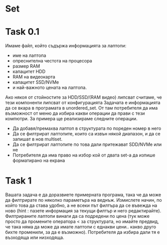 # Set

# Task 0.1

Имаме файл, който съдържа информацията за лаптопи: 
* име на лаптопа
* опреснителна честота на процесора 
* размер RAM
* капацитет HDD
* RAM на видеокарта
* капацитет SSD/NVMe
* и най-важното цената на лаптопа.

Ако някоя от стойностите за HDD/SSD/(RAM видео) липсват считаме, че тези компоненти липсват от конфигурацията Задачата е информацията да се вкара в програмата в unordered_set. От там потребителя да има възможност от меню да избира какви операции да прави с тези компютри. За примера ще реализираме следните операции.

* Да добавя/премахва лаптоп в структурата по пореден номер в него
* Да се филтрират лаптопите, които са извън някой диапазон, и да се запишат в нов multiset.
* Да се филтрират лаптопите по това дали притежават SDD/NVMe или не
* Потребителя да има право на избор кой от двата set-a да изпише форматирано на екрана

# Task 1

Вашата задача е да доразвиете примерната програма, така че да може да филтрирате по няколко параметъра на веднъж. Измислете начин, по който това да става удобно, а не всеки път филтъра да се въвежда на ново (hint : пазете информация за текущи филтър и него редактирайте). Филтрираните лаптопи винаги да са подредени по цена (тук може просто да промените оператора < за структурата, но имайте предвид, че така няма да може да имате лаптопи с еднакви цени.. какво друго бихте променили, за да е възможно). Потребителя да избира дали тя е възходяща или низходяща.
